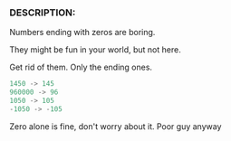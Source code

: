 ### DESCRIPTION:
Numbers ending with zeros are boring.

They might be fun in your world, but not here.

Get rid of them. Only the ending ones.
```js
1450 -> 145
960000 -> 96
1050 -> 105
-1050 -> -105
```
Zero alone is fine, don't worry about it. Poor guy anyway